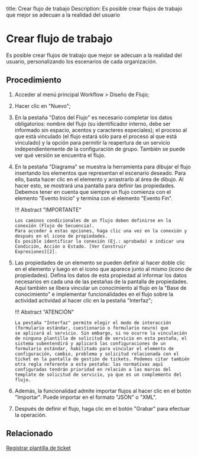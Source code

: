 title: Crear flujo de trabajo
Description: Es posible crear flujos de trabajo que mejor se adecuan a la realidad del usuario

# Crear flujo de trabajo

 Es posible crear flujos de trabajo que mejor se adecuan a la realidad del usuario, personalizando los escenarios de cada organización.

Procedimiento
------------

1.  Acceder al menú principal Workflow \> Diseño de Flujo;

2.  Hacer clic en "Nuevo";

3.  En la pestaña "Datos del Flujo" es necesario completar los datos obligatorios: nombre
    del flujo (su identificador interno, debe ser informado sin espacio, acentos y caracteres especiales); el proceso al que está vinculado (el flujo estará sólo para el proceso al que está vinculado) y la opción para permitir la reapertura de un servicio independientemente de la configuración de grupo. También se puede ver qué versión se encuentra el flujo.

4.  En la pestaña "Diagrama" se muestra la herramienta para dibujar el flujo insertando los elementos que representan el escenario deseado. Para ello, basta hacer clic en el elemento y arrastrarlo al área de dibujo. Al hacer esto, se mostrará una pantalla para definir las propiedades. Debemos tener en cuenta que siempre un flujo comienza con el elemento "Evento Inicio" y termina con el elemento "Evento Fin".

    !!! Abstract "IMPORTANTE"
        
	    Los caminos condicionales de un flujo deben definirse en la conexión (Flujo de Secuencia). 
	    Para acceder a estas opciones, haga clic una vez en la conexión y después en el icono de propiedades.
	    Es posible identificar la conexión (Ej.: aprobada) e indicar una Condición, Acción o Estado. [Ver Construir                         Expresiones][2].

5.  Las propiedades de un elemento se pueden definir al hacer doble clic en el elemento y luego en el icono que aparece junto al mismo (icono de propiedades). Defina los datos de esta propiedad al informar los datos necesarios en cada una de las pestañas de la pantalla de propiedades. Aquí también se libera vincular un conocimiento al flujo en la "Base de conocimiento" e implementar funcionalidades en el flujo sobre la actividad actividad al hacer clic en la pestaña "Interfaz";

    !!! Abstract "ATENCIÓN"

        La pestaña "Interfaz" permite elegir el modo de interacción (formulario estándar, cuestionario o formulario neuro) que             se aplicará al servicio. Sin embargo, si no ocurre la vinculación de ninguna plantilla de solicitud de servicio en esta pestaña, el sistema subentendirá y aplicará las configuraciones de un formulario estándar, habilitado para vincular el elemento de configuración, cambio, problema y solicitud relacionada con el ticket en la pantalla de gestión de tickets. Podemos citar también otra regla referente a esta pestaña: las normativas aquí configuradas tendrán prioridad en relación a las marcas del template de solicitud de servicio, ya que es un complemento del flujo.  

6.  Además, la funcionalidad admite importar flujos al hacer clic en el botón "Importar". Puede importar en el formato "JSON" o "XML".

7.  Después de definir el flujo, haga clic en el botón "Grabar" para efectuar la operación.

Relacionado
------------

[Registrar plantilla de ticket](/es-es/citsmart-platform-9/platform-administration/questionnaires/ticket-template.html)


<!-- !!! tip "About"

    <b>Product/Version:</b> CITSmart | 8.00 &nbsp;&nbsp;
    <b>Updated:</b>02/21/2021 – Larissa Lourenço

[2]:/es-es/citsmart-platform-9/workflow/configuration/expressions-creator.html
